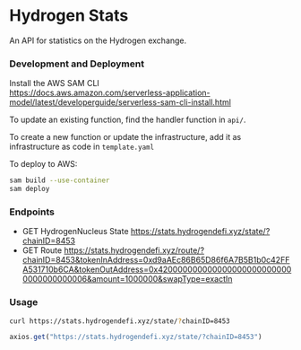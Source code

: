 # Hydrogen Stats

An API for statistics on the Hydrogen exchange.

### Development and Deployment

Install the AWS SAM CLI  
https://docs.aws.amazon.com/serverless-application-model/latest/developerguide/serverless-sam-cli-install.html

To update an existing function, find the handler function in `api/`.

To create a new function or update the infrastructure, add it as infrastructure as code in `template.yaml`

To deploy to AWS:
``` bash
sam build --use-container
sam deploy
```

### Endpoints

- GET HydrogenNucleus State https://stats.hydrogendefi.xyz/state/?chainID=8453
- GET Route https://stats.hydrogendefi.xyz/route/?chainID=8453&tokenInAddress=0xd9aAEc86B65D86f6A7B5B1b0c42FFA531710b6CA&tokenOutAddress=0x4200000000000000000000000000000000000006&amount=1000000&swapType=exactIn

### Usage

``` bash
curl https://stats.hydrogendefi.xyz/state/?chainID=8453
```

``` js
axios.get("https://stats.hydrogendefi.xyz/state/?chainID=8453")
```
